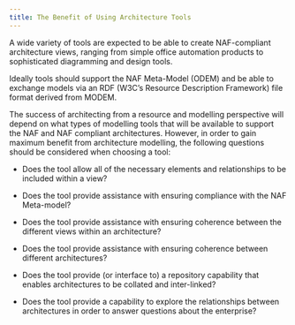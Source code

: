 ```yaml
---
title: The Benefit of Using Architecture Tools
---
```


A wide variety of tools are expected to be able to create NAF-compliant architecture views, ranging from simple office automation products to sophisticated diagramming and design tools.

Ideally tools should support the NAF Meta-Model (ODEM) and be able to exchange models via an RDF (W3C’s Resource Description Framework) file format derived from MODEM.

The success of architecting from a resource and modelling perspective will depend on what types of modelling tools that will be available to support the NAF and NAF compliant architectures. However, in order to gain maximum benefit from architecture modelling, the following questions should be considered when choosing a tool:

-   Does the tool allow all of the necessary elements and relationships to be included within a view?

-   Does the tool provide assistance with ensuring compliance with the NAF Meta-model?

-   Does the tool provide assistance with ensuring coherence between the different views within an architecture?

-   Does the tool provide assistance with ensuring coherence between different architectures?

-   Does the tool provide (or interface to) a repository capability that enables architectures to be collated and inter-linked?

-   Does the tool provide a capability to explore the relationships between architectures in order to answer questions about the enterprise?
